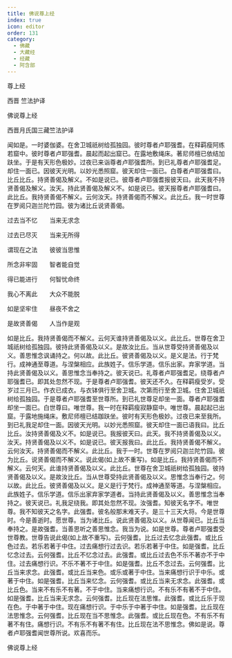 ```yaml
---
title: 佛说尊上经
index: true
icon: editor
order: 131
category:
  - 佛藏
  - 大藏经
  - 经藏
  - 阿含部
---
```


  尊上经  

西晋 竺法护译  

佛说尊上经  

西晋月氏国三藏竺法护译  

闻如是。一时婆伽婆。在舍卫城祇树给孤独园。彼时尊者卢耶强耆。在释羁瘦阿练若窟中。彼时尊者卢耶强耆。晨起而起出窟已。在露地敷绳床。著尼师檀已依结加趺坐。于是有天形色极妙。过夜已来诣尊者卢耶强耆所。到已礼尊者卢耶强耆足。却住一面已。因彼天光明。以妙光悉照窟。彼天却住一面已。白尊者卢耶强耆曰。比丘比丘。持贤善偈及解义。不如是说已。彼尊者卢耶强耆报彼天曰。此天我不持贤善偈及解义。汝天。持此贤善偈及解义不。如是说已。彼天报尊者卢耶强耆曰。此比丘。我持贤善偈不解义。云何汝天。持贤善偈而不解义。此比丘。我一时世尊在罗阅只迦兰陀竹园。彼为诸比丘说贤善偈。  

过去当不忆　　当来无求念  

过去已尽灭　　当来无所得  

谓现在之法　　彼彼当思惟  

所念非牢固　　智者能自觉  

得已能进行　　何智忧命终  

我心不离此　　大众不能脱  

如是坚牢住　　昼夜不舍之  

是故贤善偈　　人当作是观  

如是比丘。我持贤善偈而不解义。云何天谁持贤善偈及以义。此比丘。世尊在舍卫城祇树给孤独园。彼持此贤善偈及以义。是故汝比丘。当从世尊受持贤善偈及以义。善思惟念讽诵持之。何以故。此比丘。彼贤善偈及以义。是义是法。行于梵行。成神通至尊道。与涅槃相应。此族姓子。信乐学道。信乐出家。弃家学道。当持此贤善偈及以义。善思惟念当奉持之。彼天说已。礼尊者卢耶强耆足。绕尊者卢耶强耆已。即其处忽然不现。于是尊者卢耶强耆。彼天还不久。在释羁瘦受岁。受岁过三月已。作衣已成衣。与衣钵俱行至舍卫城。次第而行至舍卫城。住舍卫城祇树给孤独园。于是尊者卢耶强耆至世尊所。到已礼世尊足却坐一面。尊者卢耶强耆却坐一面已。白世尊曰。唯世尊。我一时在释羁瘦寂静窟中。唯世尊。晨起起已出窟。于露地施绳床。敷尼师檀已结跏趺坐。彼时有天形色极妙。过夜已来至我所。到已礼我足却住一面。因彼天光明。以妙光悉照窟。彼天却住一面已语我曰。比丘比丘。汝持贤善偈及义不。如是说已。我报彼天曰。此天。我不持贤善偈及以义。汝天。持贤善偈及以义不。如是说已。彼天报我曰。此比丘。我持贤善偈不解义。云何汝天。持贤善偈而不解义。此比丘。我于一时。世尊在罗阅只迦兰陀竹园。彼为比丘。说贤善偈而不解义。说此偈(如上故不重写)。如是比丘。我持贤善偈而不解义。云何天。此谁持贤善偈及以义。此比丘。世尊在舍卫城祇树给孤独园。彼持贤善偈及以义。是故汝比丘。当从世尊受持此贤善偈及以义。思惟念当奉行之。何以故。此比丘。彼贤善偈及以义。是义是行于梵行。成神通至等道。与涅槃相应。此族姓子。信乐学道。信乐出家弃家学道者。当持此贤善偈及以义。善思惟念当奉持之。彼天说已。礼我足绕我。即其处忽然不现。汝强耆。知彼天名字不。唯世尊。我不知彼天之名字。此强耆。彼名般那末难天子。是三十三天大将。今是世尊时。今是善逝时。愿世尊。当为诸比丘。说此贤善偈及以义。从世尊闻已。比丘当奉持之。是故强耆。当善思听之善思惟念。我当为说。如是世尊。尊者卢耶强耆受世尊教。世尊告说此偈(如上故不重写)。云何强耆。比丘过去忆念此强耆。或比丘色过去。若乐若著于中住。过去痛想行过去识。若乐若著于中住。如是强耆。比丘忆念过去。云何强耆。比丘不忆念过去。此强耆。或比丘过去色不乐不著亦不于中住。过去痛想行识。不乐不著不于中住。如是强耆。比丘不念过去。云何强耆。比丘当来求念。此强耆。或比丘当来色。或乐或著于中住。当来痛想行识于中乐。或著于中住。如是强耆。比丘当来忆念。云何强耆。或比丘当来无求念。此强耆。或比丘色。当来不有乐不有著。不于中住。当来痛想行识。不有乐不有著不于中住。如是强耆。比丘当来无求念。云何强耆。比丘现在法思惟。此强耆。或比丘乐于现在色。于中著于中住。现在痛想行识。于中乐于中著于中住。如是强耆。比丘现在法思惟念。云何强耆。比丘现在当不思惟念。此强耆。或比丘现在色。不有乐不有著不有住。痛想行识。不有乐不有著不有住。比丘现在法不思惟念。佛如是说。尊者卢耶强耆闻世尊所说。欢喜而乐。  

佛说尊上经  
